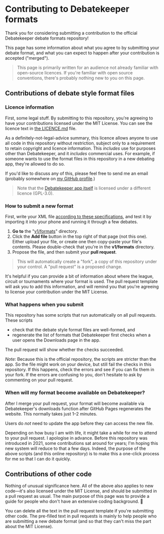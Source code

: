 Contributing to Debatekeeper formats
====================================

Thank you for considering submitting a contribution to the official Debatekeeper debate formats repository!

This page has some information about what you agree to by submitting your debate format, and what you can expect to happen after your contribution is accepted ("merged").

> This page is primarily written for an audience not already familiar with open-source licences. If you're familiar with open source conventions, there's probably nothing new to you on this page.


Contributions of debate style format files
------------------------------------------

### Licence information

First, some legal stuff. By submitting to this repository, you're agreeing to have your contributions licensed under the MIT License. You can see the licence text in [the LICENCE.md](https://github.com/czlee/debatekeeper-formats/tree/main/LICENCE.md) file.

As a definitely-not-legal-advice summary, this licence allows anyone to use all code in this repository without restriction, subject only to a requirement to retain copyright and licence information. This _includes_ use for purposes other than Debatekeeper, and it _includes_ commercial uses. For example, if someone wants to use the format files in this repository in a new debating app, they're allowed to do so.

If you'd like to discuss any of this, please feel free to send me an email (probably somewhere on [my GitHub profile](https://github.com/czlee/).)

> Note that the [Debatekeeper app itself](https://github.com/czlee/debatekeeper) is licensed under a different licence (GPL-3.0).

### How to submit a new format

First, write your XML file [according to these specifications](https://github.com/czlee/debatekeeper/wiki/Writing-your-own-custom-debate-format-file), and test it by importing it into your phone and running it through a few debates.

1. **Go to** the "[v1/formats](https://github.com/czlee/debatekeeper-formats/tree/main/v1/formats)" directory.
2. Click the **Add file** button in the top right of that page (not this one). Either upload your file, or create one then copy-paste your file's contents. Please double-check that you're in the **v1/formats** directory.
3. Propose the file, and then submit your **pull request**.

> This will automatically create a "fork", a copy of this repository under your control. A "pull request" is a proposed change.

It's helpful if you can provide a bit of information about where the league, circuit or tournaments where your format is used. The pull request template will ask you to add this information, and will remind you that you're agreeing to license your contribution under the MIT License.

### What happens when you submit

This repository has some scripts that run automatically on all pull requests. These scripts
- check that the debate style format files are well-formed, and
- regenerate the list of formats that Debatekeeper first checks when a user opens the Downloads page in the app.

The pull request will show whether the checks succeeded.

_Note:_ Because this is the official repository, the scripts are stricter than the app. So the file might work on your device, but still fail the checks in this repository. If this happens, check the errors and see if you can fix them in your fork. If the errors are confusing to you, don't hesitate to ask by commenting on your pull request.

### When will my format become available on Debatekeeper?

After I merge your pull request, your format will become available via Debatekeeper's downloads function after GitHub Pages regenerates the website. This normally takes just 1–2 minutes.

Users do _not_ need to update the app before they can access the new file.

Depending on how busy I am with life, it might take a while for me to attend to your pull request. I apologise in advance. Before this repository was introduced in 2021, some contributions sat around for years; I'm hoping this new system will reduce to that a few days. Indeed, the purpose of the above scripts (and this online repository) is to make this a one-click process for me so that I can do it quickly.

Contributions of other code
---------------------------

Nothing of unusual significance here. All of the above also applies to new code—it's also licensed under the MIT License, and should be submitted in a pull request as usual. The main purpose of this page was to provide a guide for people who don't have an extensive coding background. 🙂

You can delete all the text in the pull request template if you're submitting other code. The pre-filled text in pull requests is mainly to help people who are submitting a new debate format (and so that they can't miss the part about the MIT License).

